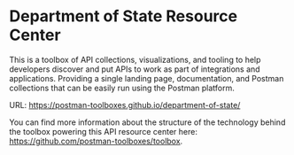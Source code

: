 # Department of State Resource Center
This is a toolbox of API collections, visualizations, and tooling to help developers discover and put APIs to work as part of integrations and applications. Providing a single landing page, documentation, and Postman collections that can be easily run using the Postman platform.

URL: https://postman-toolboxes.github.io/department-of-state/

You can find more information about the structure of the technology behind the toolbox powering this API resource center here: https://github.com/postman-toolboxes/toolbox.
